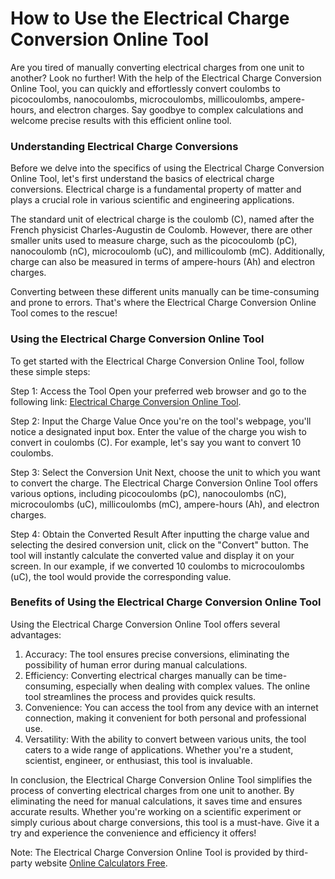 How to Use the Electrical Charge Conversion Online Tool
=======================================================

Are you tired of manually converting electrical charges from one unit to another? Look no further! With the help of the Electrical Charge Conversion Online Tool, you can quickly and effortlessly convert coulombs to picocoulombs, nanocoulombs, microcoulombs, millicoulombs, ampere-hours, and electron charges. Say goodbye to complex calculations and welcome precise results with this efficient online tool.

### Understanding Electrical Charge Conversions

Before we delve into the specifics of using the Electrical Charge Conversion Online Tool, let's first understand the basics of electrical charge conversions. Electrical charge is a fundamental property of matter and plays a crucial role in various scientific and engineering applications.

The standard unit of electrical charge is the coulomb (C), named after the French physicist Charles-Augustin de Coulomb. However, there are other smaller units used to measure charge, such as the picocoulomb (pC), nanocoulomb (nC), microcoulomb (uC), and millicoulomb (mC). Additionally, charge can also be measured in terms of ampere-hours (Ah) and electron charges.

Converting between these different units manually can be time-consuming and prone to errors. That's where the Electrical Charge Conversion Online Tool comes to the rescue!

### Using the Electrical Charge Conversion Online Tool

To get started with the Electrical Charge Conversion Online Tool, follow these simple steps:

Step 1: Access the Tool Open your preferred web browser and go to the following link: [Electrical Charge Conversion Online Tool](https://www.onlinecalculatorsfree.com/convert/electrical-charge-conversion.html).

Step 2: Input the Charge Value Once you're on the tool's webpage, you'll notice a designated input box. Enter the value of the charge you wish to convert in coulombs (C). For example, let's say you want to convert 10 coulombs.

Step 3: Select the Conversion Unit Next, choose the unit to which you want to convert the charge. The Electrical Charge Conversion Online Tool offers various options, including picocoulombs (pC), nanocoulombs (nC), microcoulombs (uC), millicoulombs (mC), ampere-hours (Ah), and electron charges.

Step 4: Obtain the Converted Result After inputting the charge value and selecting the desired conversion unit, click on the "Convert" button. The tool will instantly calculate the converted value and display it on your screen. In our example, if we converted 10 coulombs to microcoulombs (uC), the tool would provide the corresponding value.

### Benefits of Using the Electrical Charge Conversion Online Tool

Using the Electrical Charge Conversion Online Tool offers several advantages:

1. Accuracy: The tool ensures precise conversions, eliminating the possibility of human error during manual calculations.
2. Efficiency: Converting electrical charges manually can be time-consuming, especially when dealing with complex values. The online tool streamlines the process and provides quick results.
3. Convenience: You can access the tool from any device with an internet connection, making it convenient for both personal and professional use.
4. Versatility: With the ability to convert between various units, the tool caters to a wide range of applications. Whether you're a student, scientist, engineer, or enthusiast, this tool is invaluable.

In conclusion, the Electrical Charge Conversion Online Tool simplifies the process of converting electrical charges from one unit to another. By eliminating the need for manual calculations, it saves time and ensures accurate results. Whether you're working on a scientific experiment or simply curious about charge conversions, this tool is a must-have. Give it a try and experience the convenience and efficiency it offers!

Note: The Electrical Charge Conversion Online Tool is provided by third-party website [Online Calculators Free](https://www.onlinecalculatorsfree.com/convert/electrical-charge-conversion.html).